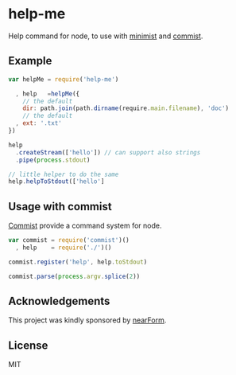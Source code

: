 help-me
=======

Help command for node, to use with [minimist](http://npm.im/minimist) and [commist](http://npm.im/commist).

Example
-------

```js
var helpMe = require('help-me')

  , help   =helpMe({
    // the default
    dir: path.join(path.dirname(require.main.filename), 'doc')
    // the default
  , ext: '.txt'
})

help
  .createStream(['hello']) // can support also strings
  .pipe(process.stdout)

// little helper to do the same
help.helpToStdout(['hello']
```

Usage with commist
------------------

[Commist](http://npm.im/commist) provide a command system for node.

```js
var commist = require('commist')()
  , help    = require('./')()

commist.register('help', help.toStdout)

commist.parse(process.argv.splice(2))
```

Acknowledgements
----------------

This project was kindly sponsored by [nearForm](http://nearform.com).

License
-------

MIT

